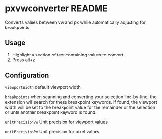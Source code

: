# pxvwconverter README

Converts values between vw and px while automatically adjusting for breakpoints

## Usage

1.  Highlight a section of text containing values to convert
2.  Press alt+z

## Configuration

`viewportWidth`
default viewport width

`breakpoints`
when scanning and converting your selection line-by-line, the extension will search for these breakpoint keywords. if found, the viewport width will be set to the breakpoint value for the remainder or the selection or until another breakpoint keyword is found.

`unitPrecisionVw`
Unit precision for viewport values

`unitPrecisionPx`
Unit precision for pixel values
